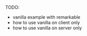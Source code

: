 TODO:
- vanilla example with remarkable
- how to use vanilla on client only
- how to use vanilla on server only